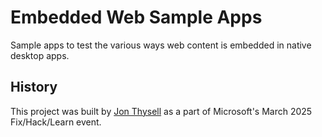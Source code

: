 # Embedded Web Sample Apps

Sample apps to test the various ways web content is embedded in native desktop apps.

## History

This project was built by [Jon Thysell](mailto://jthysell@microsoft.com) as a part of Microsoft's March 2025 Fix/Hack/Learn event.
